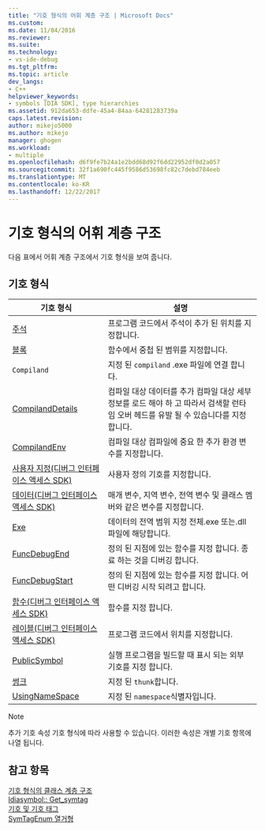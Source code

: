 ```yaml
---
title: "기호 형식의 어휘 계층 구조 | Microsoft Docs"
ms.custom: 
ms.date: 11/04/2016
ms.reviewer: 
ms.suite: 
ms.technology:
- vs-ide-debug
ms.tgt_pltfrm: 
ms.topic: article
dev_langs:
- C++
helpviewer_keywords:
- symbols [DIA SDK], type hierarchies
ms.assetid: 912da653-ddfe-45a4-84aa-64281283739a
caps.latest.revision: 
author: mikejo5000
ms.author: mikejo
manager: ghogen
ms.workload:
- multiple
ms.openlocfilehash: d6f9fe7b24a1e2bdd68d92f6dd22952df0d2a057
ms.sourcegitcommit: 32f1a690fc445f9586d53698fc82c7debd784eeb
ms.translationtype: MT
ms.contentlocale: ko-KR
ms.lasthandoff: 12/22/2017
---
```

# <a name="lexical-hierarchy-of-symbol-types"></a>기호 형식의 어휘 계층 구조
다음 표에서 어휘 계층 구조에서 기호 형식을 보여 줍니다.  
  
## <a name="symbol-types"></a>기호 형식  
  
|기호 형식|설명|  
|-----------------|-----------------|  
|[주석](../../debugger/debug-interface-access/annotation.md)|프로그램 코드에서 주석이 추가 된 위치를 지정합니다.|  
|[블록](../../debugger/debug-interface-access/block.md)|함수에서 중첩 된 범위를 지정합니다.|  
|`Compiland`|지정 된 `compiland` .exe 파일에 연결 합니다.|  
|[CompilandDetails](../../debugger/debug-interface-access/compilanddetails.md)|컴파일 대상 데이터를 추가 컴파일 대상 세부 정보를 로드 해야 하 고 따라서 검색할 런타임 오버 헤드를 유발 될 수 있습니다를 지정 합니다.|  
|[CompilandEnv](../../debugger/debug-interface-access/compilandenv.md)|컴파일 대상 컴파일에 중요 한 추가 환경 변수를 지정합니다.|  
|[사용자 지정(디버그 인터페이스 액세스 SDK)](../../debugger/debug-interface-access/custom-debug-interface-access-sdk.md)|사용자 정의 기호를 지정합니다.|  
|[데이터(디버그 인터페이스 액세스 SDK)](../../debugger/debug-interface-access/data-debug-interface-access-sdk.md)|매개 변수, 지역 변수, 전역 변수 및 클래스 멤버와 같은 변수를 지정합니다.|  
|[Exe](../../debugger/debug-interface-access/exe.md)|데이터의 전역 범위 지정 전체.exe 또는.dll 파일에 해당합니다.|  
|[FuncDebugEnd](../../debugger/debug-interface-access/funcdebugend.md)|정의 된 지점에 있는 함수를 지정 합니다. 종료 하는 것을 디버깅 합니다.|  
|[FuncDebugStart](../../debugger/debug-interface-access/funcdebugstart.md)|정의 된 지점에 있는 함수를 지정 합니다. 어떤 디버깅 시작 되려고 합니다.|  
|[함수(디버그 인터페이스 액세스 SDK)](../../debugger/debug-interface-access/function-debug-interface-access-sdk.md)|함수를 지정 합니다.|  
|[레이블(디버그 인터페이스 액세스 SDK)](../../debugger/debug-interface-access/label-debug-interface-access-sdk.md)|프로그램 코드에서 위치를 지정합니다.|  
|[PublicSymbol](../../debugger/debug-interface-access/publicsymbol.md)|실행 프로그램을 빌드할 때 표시 되는 외부 기호를 지정 합니다.|  
|[썽크](../../debugger/debug-interface-access/thunk.md)|지정 된 `thunk`합니다.|  
|[UsingNameSpace](../../debugger/debug-interface-access/usingnamespace.md)|지정 된 `namespace`식별자입니다.|  
  
> [!NOTE]
>  추가 기호 속성 기호 형식에 따라 사용할 수 있습니다. 이러한 속성은 개별 기호 항목에 나열 됩니다.  
  
## <a name="see-also"></a>참고 항목  
 [기호 형식의 클래스 계층 구조](../../debugger/debug-interface-access/class-hierarchy-of-symbol-types.md)   
 [Idiasymbol:: Get_symtag](../../debugger/debug-interface-access/idiasymbol-get-symtag.md)   
 [기호 및 기호 태그](../../debugger/debug-interface-access/symbols-and-symbol-tags.md)   
 [SymTagEnum 열거형](../../debugger/debug-interface-access/symtagenum.md)